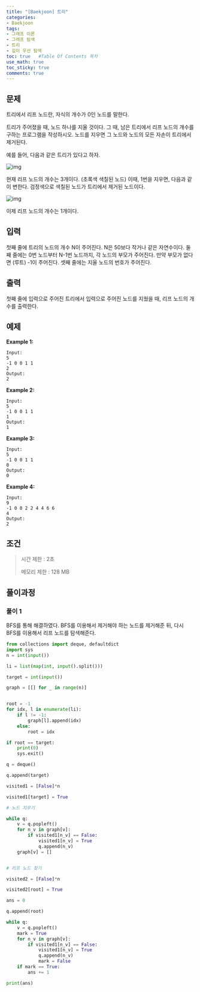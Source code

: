```yaml
---
title: "[Baekjoon] 트리"
categories: 
- Baekjoon
tags:
- 그래프 이론
- 그래프 탐색
- 트리
- 깊이 우선 탐색
toc: true   #Table Of Contents 목차 
use_math: true
toc_sticky: true
comments: true
---
```


## 문제

트리에서 리프 노드란, 자식의 개수가 0인 노드를 말한다.

트리가 주어졌을 때, 노드 하나를 지울 것이다. 그 때, 남은 트리에서 리프 노드의 개수를 구하는 프로그램을 작성하시오. 노드를 지우면 그 노드와 노드의 모든 자손이 트리에서 제거된다.

예를 들어, 다음과 같은 트리가 있다고 하자.

![img](https://upload.acmicpc.net/560de878-d961-475e-ada4-e1f0774e5a84/-/preview/)

현재 리프 노드의 개수는 3개이다. (초록색 색칠된 노드) 이때, 1번을 지우면, 다음과 같이 변한다. 검정색으로 색칠된 노드가 트리에서 제거된 노드이다.

![img](https://upload.acmicpc.net/d46ddf4e-1b82-44cc-8c90-12f76e5bf88f/-/preview/)

이제 리프 노드의 개수는 1개이다.

## 입력

첫째 줄에 트리의 노드의 개수 N이 주어진다. N은 50보다 작거나 같은 자연수이다. 둘째 줄에는 0번 노드부터 N-1번 노드까지, 각 노드의 부모가 주어진다. 만약 부모가 없다면 (루트) -1이 주어진다. 셋째 줄에는 지울 노드의 번호가 주어진다.

## 출력

첫째 줄에 입력으로 주어진 트리에서 입력으로 주어진 노드를 지웠을 때, 리프 노드의 개수를 출력한다.

## 예제

**Example 1:**

```
Input: 
5
-1 0 0 1 1
2
Output: 
2
```

**Example 2:**

```
Input:
5
-1 0 0 1 1
1
Output:
1
```

**Example 3:**

```
Input:
5
-1 0 0 1 1
0
Output:
0
```

**Example 4:**

```
Input:
9
-1 0 0 2 2 4 4 6 6
4
Output:
2
```

## 조건

> 시간 제한 : 2초
>
> 메모리 제한 : 128 MB

## 풀이과정

### 풀이 1

BFS를 통해 해결하였다. BFS를 이용해서 제거해야 하는 노드를 제거해준 뒤, 다시 BFS를 이용해서 리프 노드를 탐색해준다.

```python
from collections import deque, defaultdict
import sys
n = int(input())

li = list(map(int, input().split()))

target = int(input())

graph = [[] for _ in range(n)]


root = -1
for idx, l in enumerate(li):
    if l != -1:
        graph[l].append(idx)
    else:
        root = idx

if root == target:
    print(0)
    sys.exit()

q = deque()

q.append(target)

visited1 = [False]*n

visited1[target] = True

# 노드 지우기

while q:
    v = q.popleft()
    for n_v in graph[v]:
        if visited1[n_v] == False:
            visited1[n_v] = True
            q.append(n_v)
    graph[v] = []


# 리프 노드 찾기

visited2 = [False]*n

visited2[root] = True

ans = 0

q.append(root)

while q:
    v = q.popleft()
    mark = True
    for n_v in graph[v]:
        if visited1[n_v] == False:
            visited1[n_v] = True
            q.append(n_v)
            mark = False
    if mark == True:
        ans += 1

print(ans)
```



